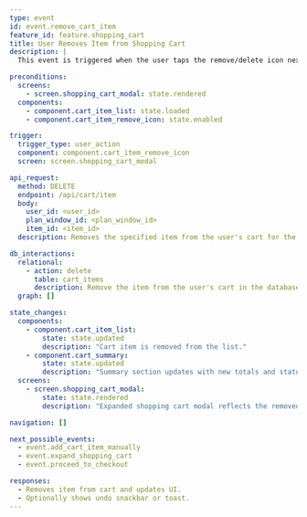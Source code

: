 ```yaml
---
type: event
id: event.remove_cart_item
feature_id: feature.shopping_cart
title: User Removes Item from Shopping Cart
description: |
  This event is triggered when the user taps the remove/delete icon next to a cart item in the expanded shopping cart view, removing it from the cart and updating the UI and backend.

preconditions:
  screens:
    - screen.shopping_cart_modal: state.rendered
  components:
    - component.cart_item_list: state.loaded
    - component.cart_item_remove_icon: state.enabled

trigger:
  trigger_type: user_action
  component: component.cart_item_remove_icon
  screen: screen.shopping_cart_modal

api_request:
  method: DELETE
  endpoint: /api/cart/item
  body:
    user_id: <user_id>
    plan_window_id: <plan_window_id>
    item_id: <item_id>
  description: Removes the specified item from the user's cart for the selected plan window.

db_interactions:
  relational:
    - action: delete
      table: cart_items
      description: Remove the item from the user's cart in the database.
  graph: []

state_changes:
  components:
    - component.cart_item_list:
        state: state.updated
        description: "Cart item is removed from the list."
    - component.cart_summary:
        state: state.updated
        description: "Summary section updates with new totals and status breakdown."
  screens:
    - screen.shopping_cart_modal:
        state: state.rendered
        description: "Expanded shopping cart modal reflects the removed item."

navigation: []

next_possible_events:
  - event.add_cart_item_manually
  - event.expand_shopping_cart
  - event.proceed_to_checkout

responses:
  - Removes item from cart and updates UI.
  - Optionally shows undo snackbar or toast.
---
```

